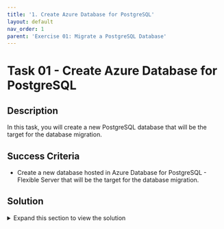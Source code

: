```yaml
---
title: '1. Create Azure Database for PostgreSQL'
layout: default
nav_order: 1
parent: 'Exercise 01: Migrate a PostgreSQL Database'
---
```


# Task 01 - Create Azure Database for PostgreSQL

## Description

In this task, you will create a new PostgreSQL database that will be the target for the database migration.

## Success Criteria

* Create a new database hosted in Azure Database for PostgreSQL - Flexible Server that will be the target for the database migration.

## Solution

<details markdown="block">
<summary>Expand this section to view the solution</summary>

1. Sign in to the [Azure Portal](https://portal.azure.com). Ensure that you're using a subscription associated with the same resources you created during the Lab setup.

1. On the **Home** page within the Azure Portal, towards the top, select **Create a resource**.

    ![Create a resource on Azure Portal Home page.](../../resources/images/lab01_01_CreateResource.png "Create a resource")

1. Within the **Search services and marketplace** field, type `PostgreSQL flexible`, press Enter, then select **Azure Database for PostgreSQL Flexible Server** in the search results.

    ![The Azure Database for PostgreSQL result shown in the marketplace.](../../resources/images/lab01_01_PostgreSQLFlexibleServer.png "Azure Database for PostgreSQL in the marketplace")

1. Select **Create**.

    ![The Flexible Server option is selected with the create button highlighted.](../../resources/images/lab01_01_PostgreSQLFlexibleServerCreate.png "Flexible Server resource type")

1. On the **Flexible Server** pane, select the following values:

    1. **Resource group**: Select the resource group that you created for this lab. Such as `terrafirm-rg`.
    1. **Server name**: Enter a unique name, such as `terrafirm-postgresql-db`.
    1. **Region**: Select the Azure Region that was used to create the resource group.
    1. **PostgreSQL version**: `16.0`
    1. **Workload Type**:Development

    ![The Flexible Server pane is shown with values entered.](../../resources/images/lab01_01_PostgreSQLFlexibleServerCreate2.png "Flexible Server configuration")

1. Under **Compute + storage** click **Configure server** and on the resultant pane choose
    1. General Purpose (2-96 vCores) - Balanced configuration for most common workloads**
    1. In **Compute Processor** Choose **Intel**

    ![Configuring the Flexible Server for migration](../../resources/images/lab01_01_PostgreSQLFlexibleServerCreate3.png "Flexible Server settings")

    1. In **Compute size** choose the lowest compute size to save costs for the lab exercises. Currently this is `Standard_D2ds_v5 (2 vCores, 8GiB memory, 3750 max iops)`

    ![Configuring the compute size of the Flexible Server](../../resources/images/lab01_01_PostgreSQLFlexibleServerCompute.png "Choosing lowest compute size")

    1. In **High availability** Choose **Disabled (99.9% SLA)**
    1. Click **Save**

    ![Setting the High Availability settings](../../resources/images/lab01_01_PostgreSQLFlexibleServerCreate4.png "Saving the Flexible Server settings")

1. On the resultant page, under **Authentication**, set the **Authentication method** to **PostgreSQL authentication only**, set the **Admin username** and **Password** for the PostgreSQL admin account.

    ![Administrator account credentials are set.](../../resources/images/lab01_01_PostgreSQLFlexibleServerAuthentication.png "Administrator account credentials")

    > **Note**: Be sure to save the **Admin username** and **Password**, so it can be used later. A recommendation for an easy to remember Username is `pgadmin` and it is recommended you use a secure password.
    > **Important** For your password use at least 12 characters, combine uppercase and lowercase letters, numbers, and special characters. Avoid common words and personal information.

1. Select Next: Networking >>

![Next Networking button highlighted.](../../resources/images/lab01_01_PostgreSQLFlexibleServerNetworking.png "Next Networking button")

1. Go to **Firewall  rules** to configure access to allow the web application on the terrafirm-onprem-app-vm virtual machine to connect to the database.

1. Remove the Public access to the Flexible Server

    ![Networking pane with no public access.](../../resources/images/lab01_01_FlexibleServerNoPublicAccess.png "No Public access")

1. Add a new Private endpoint to the Flexible Server for internal and secure access from the VMs by cliking on **Add private endpoint**:

    ![Networking pane with creation of a private endpoint.](../../resources/images/lab01_01_FlexibleServerPrivateEndpoint.png "Private Endpoint")

    1. **Location**: `Same Region as your other resources`
    1. **Name:** `Enter a name like the example given`
    1. **Virtual network:** Choose the SPOKE network
    1. **Subnet**: Choose the subnet called default which is 10.2.0.0/24
    1. Do not integrate with Private DNS - setting up Private DNS is beyond the scope of this training, you will use an IP address rather than a DNS entry when connecting.

    ![Setup of a private endpoint and save hihglighted.](../../resources/images/lab01_01_FlexibleServer_PrivateEndpoint.png "Private Endpoint pane")

Click OK.

1. Select **Review + create**.

    ![Review + create button](../../resources/images/lab01_01_PostgreSQLFlexibleServerReviewCreate.png "Review + create button")

1. Select **Create** to provision the service.

    ![The Review + create screen with Create button highlighted.](../../resources/images/lab01_01_PostgreSQLFlexibleServerCreateResource.png "Review + create screen")

1. Click **Create server without firewall rules** - as we will use the private endpoint for access

    ![Ignore the "Configure IP address in firewall rules" popup](../../resources/images/lab01_01_PostgreSQLFlexibleServer_Ignorefirewallrules.png "Ignore the popup")

1. Once provisioning has completed navigate to the **Azure Database for PostgreSQL** resource that was just created, copy and save the **Server name** for use later.

    ![The Azure Database for PostgreSQL server name is highlighted.](../../resources/images/lab01_01_PostgreSQLFlexibleServerOverview.png "Azure Database for PostgreSQL blade")

1. On the left menu pane, under **Settings** select **Databases**.

    ![Databases link is hihghlighted.](../../resources/images/lab01_01_PostgreSQLFlexibleServerDBs.png "Databases link")

1. Select **+ Add** to create a new database.

    ![Add database button is highlighted.](../../resources/images/lab01_01_PostgreSQLFlexibleServerAdd.png "Add database button")

1. On the **Create Database** pane, enter `northwind` in the **Name** field, then select **Save**. This will create a new PostgreSQL database that will be the target for the database migration.

    ![The Create database pane is shown with values entered.](../../resources/images/lab01_01_PostgreSQLFlexibleServerDBCreate.png "Create database pane")

You are now ready to begin the migration task of this lab.

</details>
